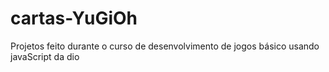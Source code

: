 # cartas-YuGiOh
Projetos feito durante o curso de desenvolvimento de jogos básico usando javaScript da dio
